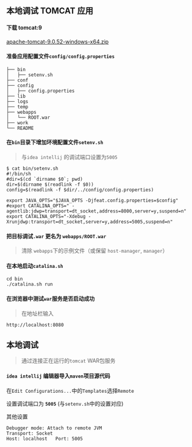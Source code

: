 ## 本地调试 TOMCAT 应用

#### 下载 tomcat:9
[apache-tomcat-9.0.52-windows-x64.zip](https://dlcdn.apache.org/tomcat/tomcat-9/v9.0.52/bin/apache-tomcat-9.0.52-windows-x64.zip)

#### 准备应用配置文件`config/config.properties`
```
├── bin
│   ├── setenv.sh
├── conf
├── config
│   ├── config.properties
├── lib
├── logs
├── temp
├── webapps
│   └── ROOT.war
├── work
└── README
```

#### 在`bin`目录下增加环境配置文件`setenv.sh`
> 与`idea intellij` 的调试端口设置为`5005`
```
$ cat bin/setenv.sh
#!/bin/sh
#dir=$(cd `dirname $0`; pwd)
dir=$(dirname $(readlink -f $0))
config=$(readlink -f $dir/../config/config.properties)

export JAVA_OPTS="$JAVA_OPTS -Djfeat.config.properties=$config"
#export CATALINA_OPTS=" -agentlib:jdwp=transport=dt_socket,address=8000,server=y,suspend=n"
export CATALINA_OPTS="-Xdebug -Xrunjdwp:transport=dt_socket,server=y,address=5005,suspend=n"
```

#### 把目标调试`.war` 更名为 `webapps/ROOT.war`
> 清除 `webapps`下的示例文件（或保留 `host-manager`, `manager`）


#### 在本地启动`catalina.sh`
```
cd bin
./catalina.sh run
```

#### 在浏览器中测试`war`服务是否启动成功
> 在地址栏输入
```
http://localhost:8080
```


## 本地调试
> 通过连接正在运行的`tomcat` WAR包服务


#### `idea intellij` 编辑器导入`maven`项目源代码
在`Edit Configurations...`中的`Templates`选择`Remote`
>
设置调试端口为 **`5005`** (与`setenv.sh`中的设置对应)


其他设置
```
Debugger mode: Attach to remote JVM
Transport: Socket
Host: localhost   Port: 5005
```
